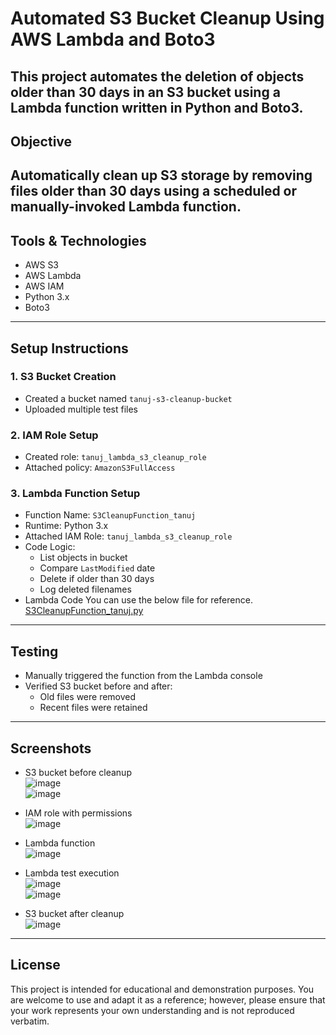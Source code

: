 # Automated S3 Bucket Cleanup Using AWS Lambda and Boto3
This project automates the deletion of objects older than 30 days in an S3 bucket using a Lambda function written in Python and Boto3.
---

## Objective
Automatically clean up S3 storage by removing files older than 30 days using a scheduled or manually-invoked Lambda function.
---

## Tools & Technologies
- AWS S3
- AWS Lambda
- AWS IAM
- Python 3.x
- Boto3
---

## Setup Instructions
### 1. S3 Bucket Creation
- Created a bucket named `tanuj-s3-cleanup-bucket`
- Uploaded multiple test files

### 2. IAM Role Setup
- Created role: `tanuj_lambda_s3_cleanup_role`
- Attached policy: `AmazonS3FullAccess`

### 3. Lambda Function Setup
- Function Name: `S3CleanupFunction_tanuj`
- Runtime: Python 3.x
- Attached IAM Role: `tanuj_lambda_s3_cleanup_role`
- Code Logic:
  - List objects in bucket
  - Compare `LastModified` date
  - Delete if older than 30 days
  - Log deleted filenames
- Lambda Code
   You can use the below file for reference.<br>
   [S3CleanupFunction_tanuj.py](https://github.com/tanujbhatia24/S3_Bucket_Cleanup/blob/main/S3CleanupFunction_tanuj.py)
---

## Testing
- Manually triggered the function from the Lambda console
- Verified S3 bucket before and after:
  - Old files were removed
  - Recent files were retained
---

## Screenshots
- S3 bucket before cleanup<br>
  ![image](https://github.com/user-attachments/assets/67cf74fe-e83e-43a0-a2a1-1abf5b198525)<br>
  ![image](https://github.com/user-attachments/assets/dbf5b0c4-60c6-4bd1-8b8a-cefc692a739a)<br>
  
- IAM role with permissions<br>
  ![image](https://github.com/user-attachments/assets/15fad19b-5bba-4017-845a-49c1b99dc17d)<br>

- Lambda function<br>
  ![image](https://github.com/user-attachments/assets/959be881-fa48-4a97-aa18-10678ba3b34c)<br>

- Lambda test execution<br>
  ![image](https://github.com/user-attachments/assets/f47a44bb-13ed-4d3a-99d9-9f049d592278)<br>
  ![image](https://github.com/user-attachments/assets/766492a6-3ff9-4ce3-9028-4cd05cfc2302)<br>
  
- S3 bucket after cleanup<br>
  ![image](https://github.com/user-attachments/assets/f0ac290c-e89c-4d8d-840b-e354a72b3c99)<br>
---

## License
This project is intended for educational and demonstration purposes. You are welcome to use and adapt it as a reference; however, please ensure that your work represents your own understanding and is not reproduced verbatim.
